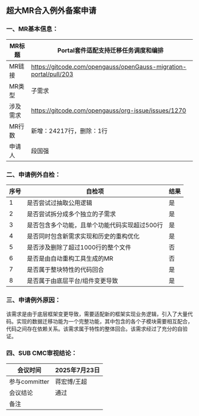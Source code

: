 ## 超大MR合入例外备案申请
### 一、MR基本信息：
| MR标题  | Portal套件适配支持迁移任务调度和编排 |
|---|-------------------------------------------------------------------|
| MR链接  | https://gitcode.com/opengauss/openGauss-migration-portal/pull/203 |
| MR类型  | 子需求 |
| 涉及需求  | https://gitcode.com/opengauss/org-issue/issues/1270 |
| MR行数  | 新增：24217行，删除：1行 |
| 申请人  | 段国强 |

### 二、申请例外自检：
| 序号  | 自检项 | 结果 |
|---|---|---|
| 1  | 是否尝试过抽取公用逻辑 | 是 |
| 2  | 是否尝试拆分成多个独立的子需求 | 是 |
| 3  | 是否包含多个功能，且单个功能代码实现超过500行 | 是 |
| 4  | 是否同时包含新需求实现和历史的重构优化 | 是 |
| 5  | 是否涉及删除了超过1000行的整个文件 | 否 |
| 6  | 是否是由自动重构工具生成的MR | 否 |
| 7  | 是否属于整块特性的代码回合 | 是 |
| 8  | 是否属于由底层平台/组件变更导致 | 是 |

### 三、申请例外原因：

该需求是由于底层框架变更导致，需要适配新的框架实现业务逻辑，引入了大量代码。实现的数据迁移功能为一个完整功能，其中包含的各个子模块需要相互配合，代码之间存在依赖关系。该需求属于特性的整体回合。该需求经过了充分的自验证。

### 四、SUB CMC审视结论：

| 会议时间  | 2025年7月23日 |
|---|--------|
| 参与committer  | 蒋宏博/王超 |
| 会议结论  | 通过 |
| 备注  |  |
